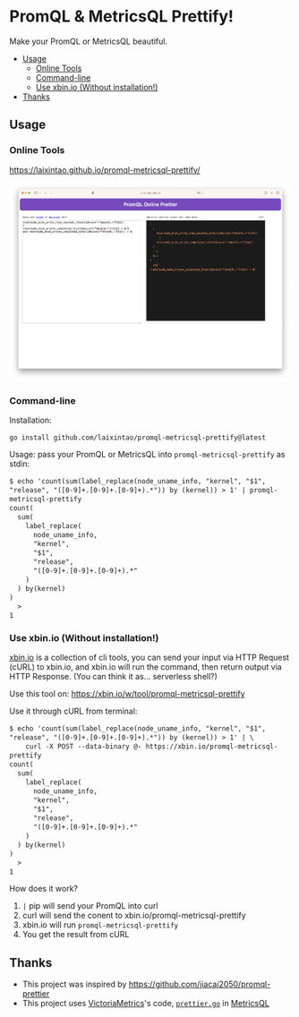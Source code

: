#  PromQL & MetricsQL Prettify!

Make your PromQL or MetricsQL beautiful.

<!-- vim-markdown-toc GFM -->

- [Usage](#usage)
  - [Online Tools](#online-tools)
  - [Command-line](#command-line)
  - [Use xbin.io (Without installation!)](#use-xbinio-without-installation)
- [Thanks](#thanks)

<!-- vim-markdown-toc -->

## Usage

### Online Tools

https://laixintao.github.io/promql-metricsql-prettify/

![](./assets/promql-metricsql-prettify-online-demo.png)

### Command-line

Installation:

```shell
go install github.com/laixintao/promql-metricsql-prettify@latest
```

Usage: pass your PromQL or MetricsQL into `promql-metricsql-prettify` as stdin:

```shell
$ echo 'count(sum(label_replace(node_uname_info, "kernel", "$1", "release", "([0-9]+.[0-9]+.[0-9]+).*")) by (kernel)) > 1' | promql-metricsql-prettify
count(
  sum(
    label_replace(
      node_uname_info,
      "kernel",
      "$1",
      "release",
      "([0-9]+.[0-9]+.[0-9]+).*"
    )
  ) by(kernel)
)
  >
1
```

### Use xbin.io (Without installation!)

[xbin.io](https://xbin.io/) is a collection of cli tools, you can send your
input via HTTP Request (cURL) to xbin.io, and xbin.io will run the command, then return
output via HTTP Response. (You can think it as... serverless shell?)

Use this tool on: https://xbin.io/w/tool/promql-metricsql-prettify

Use it through cURL from terminal:

```shell
$ echo 'count(sum(label_replace(node_uname_info, "kernel", "$1", "release", "([0-9]+.[0-9]+.[0-9]+).*")) by (kernel)) > 1' | \
    curl -X POST --data-binary @- https://xbin.io/promql-metricsql-prettify
count(
  sum(
    label_replace(
      node_uname_info,
      "kernel",
      "$1",
      "release",
      "([0-9]+.[0-9]+.[0-9]+).*"
    )
  ) by(kernel)
)
  >
1
```

How does it work?

1. `|` pip will send your PromQL into curl
2. curl will send the conent to xbin.io/promql-metricsql-prettify
3. xbin.io will run `promql-metricsql-prettify`
4. You get the result from cURL

## Thanks

- This project was inspired by https://github.com/jiacai2050/promql-prettier
- This project uses [VictoriaMetrics](https://github.com/VictoriaMetrics)'s code, [`prettier.go`](https://github.com/VictoriaMetrics/metricsql/blob/master/prettifier.go) in [MetricsQL](https://github.com/VictoriaMetrics/metricsql/)
